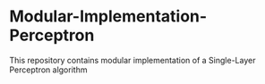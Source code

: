 # Modular-Implementation-Perceptron
This repository contains modular implementation of a Single-Layer Perceptron algorithm
